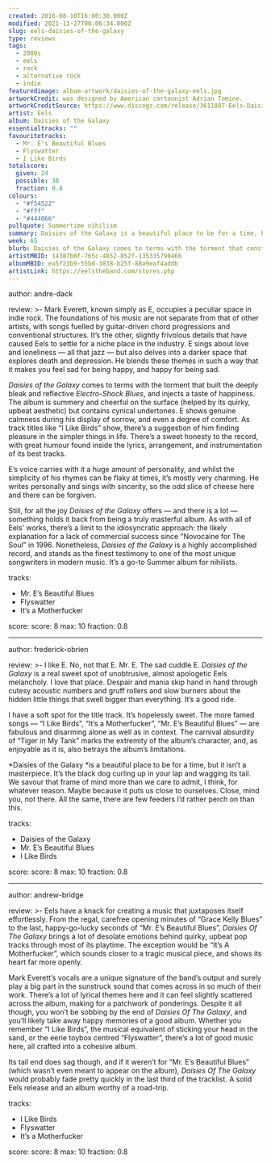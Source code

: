 ```yaml
---
created: 2016-08-10T16:00:30.000Z
modified: 2021-11-27T00:06:34.000Z
slug: eels-daisies-of-the-galaxy
type: reviews
tags:
  - 2000s
  - eels
  - rock
  - alternative rock
  - indie
featuredimage: album-artwork/daisies-of-the-galaxy-eels.jpg
artworkCredit: was designed by American cartoonist Adrian Tomine.
artworkCreditSource: https://www.discogs.com/release/3611887-Eels-Daisies-Of-The-Galaxy
artist: Eels
album: Daisies of the Galaxy
essentialtracks: ""
favouritetracks:
  - Mr. E's Beautiful Blues
  - Flyswatter
  - I Like Birds
totalscore:
  given: 24
  possible: 30
  fraction: 0.8
colours:
  - "#f54522"
  - "#fff"
  - "#444066"
pullquote: Summertime nihilism
summary: Daisies of the Galaxy is a beautiful place to be for a time, but it isn’t a masterpiece. It’s the black dog curling up in your lap and wagging its tail. We savour that frame of mind more than we care to admit, I think.
week: 65
blurb: Daisies of the Galaxy comes to terms with the torment that constructed the deeply bleak and reflective Electro-Shock Blues, and injects a taste of happiness.
artistMBID: 14387b0f-765c-4852-852f-135335790466
albumMBID: ea5f23b9-55b0-3838-b25f-88a9eaf4addb
artistLink: https://eelstheband.com/stores.php
---
```


author: andre-dack

review: >-
Mark Everett, known simply as E, occupies a peculiar space in indie rock. The foundations of his music are not separate from that of other artists, with songs fuelled by guitar-driven chord progressions and conventional structures. It’s the other, slightly frivolous details that have caused Eels to settle for a niche place in the industry. E sings about love and loneliness — all that jazz — but also delves into a darker space that explores death and depression. He blends these themes in such a way that it makes you feel sad for being happy, and happy for being sad.

_Daisies of the Galaxy_ comes to terms with the torment that built the deeply bleak and reflective _Electro-Shock Blues_, and injects a taste of happiness. The album is summery and cheerful on the surface (helped by its quirky, upbeat aesthetic) but contains cynical undertones. E shows genuine calmness during his display of sorrow, and even a degree of comfort. As track titles like “I Like Birds” show, there’s a suggestion of him finding pleasure in the simpler things in life. There’s a sweet honesty to the record, with great humour found inside the lyrics, arrangement, and instrumentation of its best tracks.

E’s voice carries with it a huge amount of personality, and whilst the simplicity of his rhymes can be flaky at times, it’s mostly very charming. He writes personally and sings with sincerity, so the odd slice of cheese here and there can be forgiven.

Still, for all the joy _Daisies of the Galaxy_ offers — and there is a lot — something holds it back from being a truly masterful album. As with all of Eels’ works, there’s a limit to the idiosyncratic approach: the likely explanation for a lack of commercial success since “Novocaine for The Soul” in 1996. Nonetheless, _Daisies of the Galaxy_ is a highly accomplished record, and stands as the finest testimony to one of the most unique songwriters in modern music. It’s a go-to Summer album for nihilists.

tracks:

- Mr. E’s Beautiful Blues
- ­Flyswatter
- ­It’s a Motherfucker

score:
score: 8
max: 10
fraction: 0.8

---

author: frederick-obrien

review: >-
I like E. No, not that E. Mr. E. The sad cuddle E. _Daisies of the Galaxy_ is a real sweet spot of unobtrusive, almost apologetic Eels melancholy. I love that place. Despair and mania skip hand in hand through cutesy acoustic numbers and gruff rollers and slow burners about the hidden little things that swell bigger than everything. It’s a good ride.

I have a soft spot for the title track. It’s hopelessly sweet. The more famed songs — “I Like Birds”, “It’s a Motherfucker”, “Mr. E’s Beautiful Blues” — are fabulous and disarming alone as well as in context. The carnival absurdity of “Tiger in My Tank” marks the extremity of the album’s character, and, as enjoyable as it is, also betrays the album’s limitations.

*Daisies of the Galaxy *is a beautiful place to be for a time, but it isn’t a masterpiece. It’s the black dog curling up in your lap and wagging its tail. We savour that frame of mind more than we care to admit, I think, for whatever reason. Maybe because it puts us close to ourselves. Close, mind you, not there. All the same, there are few feeders I’d rather perch on than this.

tracks:

- Daisies of the Galaxy
- ­Mr. E’s Beautiful Blues
- ­I Like Birds

score:
score: 8
max: 10
fraction: 0.8

---

author: andrew-bridge

review: >-
Eels have a knack for creating a music that juxtaposes itself effortlessly. From the regal, carefree opening minutes of “Grace Kelly Blues” to the last, happy-go-lucky seconds of “Mr. E’s Beautiful Blues”, _Daisies Of The Galaxy_ brings a lot of desolate emotions behind quirky, upbeat pop tracks through most of its playtime. The exception would be “It’s A Motherfucker”, which sounds closer to a tragic musical piece, and shows its heart far more openly.

Mark Everett’s vocals are a unique signature of the band’s output and surely play a big part in the sunstruck sound that comes across in so much of their work. There’s a lot of lyrical themes here and it can feel slightly scattered across the album, making for a patchwork of ponderings. Despite it all though, you won’t be sobbing by the end of _Daisies Of The Galaxy_, and you’ll likely take away happy memories of a good album. Whether you remember “I Like Birds”, the musical equivalent of sticking your head in the sand, or the eerie toybox centred “Flyswatter”, there’s a lot of good music here, all crafted into a cohesive album.

Its tail end does sag though, and if it weren’t for “Mr. E’s Beautiful Blues” (which wasn’t even meant to appear on the album), _Daisies Of The Galaxy_ would probably fade pretty quickly in the last third of the tracklist. A solid Eels release and an album worthy of a road-trip.

tracks:

- I Like Birds
- ­Flyswatter
- ­It’s a Motherfucker

score:
score: 8
max: 10
fraction: 0.8

